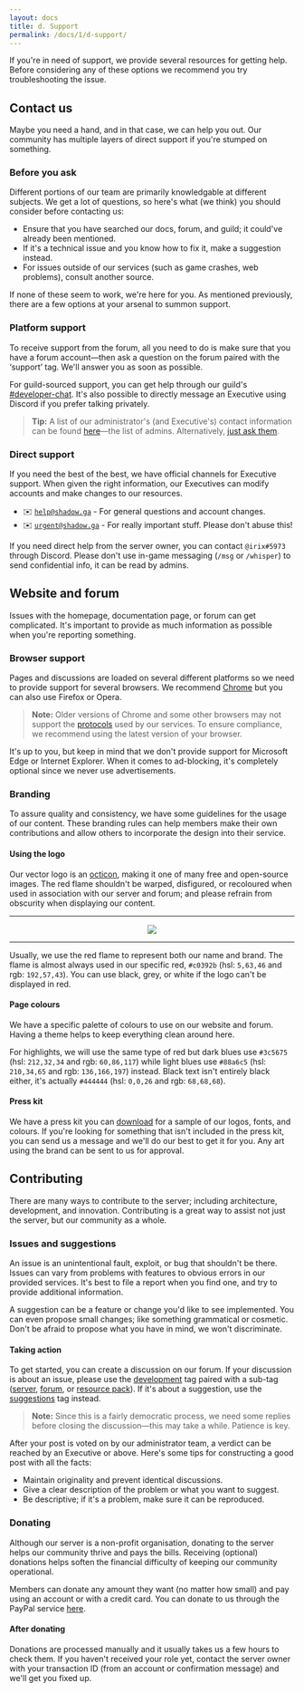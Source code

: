 ```yaml
---
layout: docs
title: d. Support
permalink: /docs/1/d-support/
---
```

If you're in need of support, we provide several resources for getting help.
Before considering any of these options we recommend you try troubleshooting the issue.

## Contact us
Maybe you need a hand, and in that case, we can help you out.
Our community has multiple layers of direct support if you're stumped on something.

### Before you ask
Different portions of our team are primarily knowledgable at different subjects.
We get a lot of questions, so here's what (we think) you should consider before contacting us:

* Ensure that you have searched our docs, forum, and guild; it could've already been mentioned.
* If it's a technical issue and you know how to fix it, make a suggestion instead.
* For issues outside of our services (such as game crashes, web problems), consult another source.

If none of these seem to work, we're here for you.
As mentioned previously, there are a few options at your arsenal to summon support.

### Platform support
To receive support from the forum, all you need to do is make sure that you have a forum account—then ask a question on the forum paired with the ‘support’ tag.
We'll answer you as soon as possible.

For guild-sourced support, you can get help through our guild's [#developer-chat](https://shadow.ga/docs/#channels).
It's also possible to directly message an Executive using Discord if you prefer talking privately.

> **Tip:** A list of our administrator's (and Executive's) contact information can be found [here](https://f.shadow.ga/d/5-list-of-administrators-12-2017)—the list of admins. Alternatively, [just ask them](https://shadow.ga/docs/#connection).

### Direct support
If you need the best of the best, we have official channels for Executive support.
When given the right information, our Executives can modify accounts and make changes to our resources.

 * ✉️ [`help@shadow.ga`](mailto:help@shadow.ga) - For general questions and account changes.
 * ✉️ [`urgent@shadow.ga`](mailto:urgent@shadow.ga) - For really important stuff. Please don't abuse this!

If you need direct help from the server owner, you can contact `@irix#5973` through Discord.
Please don't use in-game messaging (`/msg` or `/whisper`) to send confidential info, it can be read by admins.

## Website and forum
Issues with the homepage, documentation page, or forum can get complicated.
It's important to provide as much information as possible when you're reporting something.

### Browser support
Pages and discussions are loaded on several different platforms so we need to provide support for several browsers.
We recommend [Chrome](https://www.google.com/chrome/browser) but you can also use Firefox or Opera.

> **Note:** Older versions of Chrome and some other browsers may not support the [protocols](https://shadow.ga/docs/2/d-security/#web-encryption) used by our services. To ensure compliance, we recommend using the latest version of your browser.

It's up to you, but keep in mind that we don't provide support for Microsoft Edge or Internet Explorer.
When it comes to ad-blocking, it's completely optional since we never use advertisements.

### Branding
To assure quality and consistency, we have some guidelines for the usage of our content.
These branding rules can help members make their own contributions and allow others to incorporate the design into their service.

#### Using the logo
Our vector logo is an [octicon](https://octicons.github.com/), making it one of many free and open-source images.
The red flame shouldn't be warped, disfigured, or recoloured when used in association with our server and forum; and please refrain from obscurity when displaying our content.

---

<div style="text-align: center; margin-top: 15px;"><img src="https://shadow.ga/img/logo-small.svg"></div>

---

Usually, we use the red flame to represent both our name and brand.
The flame is almost always used in our specific red, `#c0392b` (hsl: `5,63,46` and rgb: `192,57,43`).
You can use black, grey, or white if the logo can't be displayed in red.

#### Page colours
We have a specific palette of colours to use on our website and forum.
Having a theme helps to keep everything clean around here.

For highlights, we will use the same type of red but dark blues use `#3c5675` (hsl: `212,32,34` and rgb: `60,86,117`) while light blues use `#88a6c5` (hsl: `210,34,65` and rgb: `136,166,197`) instead.
Black text isn't entirely black either, it's actually `#444444` (hsl: `0,0,26` and rgb: `68,68,68`).

#### Press kit
We have a press kit you can [download](https://shadow.ga/img/presskit.zip) for a sample of our logos, fonts, and colours.
If you're looking for something that isn't included in the press kit, you can send us a message and we'll do our best to get it for you.
Any art using the brand can be sent to us for approval.

## Contributing
There are many ways to contribute to the server; including architecture, development, and innovation.
Contributing is a great way to assist not just the server, but our community as a whole.

### Issues and suggestions
An issue is an unintentional fault, exploit, or bug that shouldn't be there.
Issues can vary from problems with features to obvious errors in our provided services.
It's best to file a report when you find one, and try to provide additional information.

A suggestion can be a feature or change you'd like to see implemented.
You can even propose small changes; like something grammatical or cosmetic.
Don't be afraid to propose what you have in mind, we won't discriminate.

#### Taking action
To get started, you can create a discussion on our forum.
If your discussion is about an issue, please use the [development](https://f.shadow.ga/t/dev) tag paired with a sub-tag ([server](https://f.shadow.ga/t/dev-server), [forum](https://f.shadow.ga/t/dev-forum), or [resource pack](https://f.shadow.ga/t/dev-rp)).
If it's about a suggestion, use the [suggestions](https://f.shadow.ga/t/sugg) tag instead.

> **Note:** Since this is a fairly democratic process, we need some replies before closing the discussion—this may take a while. Patience is key.

After your post is voted on by our administrator team, a verdict can be reached by an Executive or above.
Here's some tips for constructing a good post with all the facts:

* Maintain originality and prevent identical discussions.
* Give a clear description of the problem or what you want to suggest.
* Be descriptive; if it's a problem, make sure it can be reproduced.

### Donating
Although our server is a non-profit organisation, donating to the server helps our community thrive and pays the bills.
Receiving (optional) donations helps soften the financial difficulty of keeping our community operational.

Members can donate any amount they want (no matter how small) and pay using an account or with a credit card.
You can donate to us through the PayPal service [here](https://paypal.me/shadowga).

#### After donating
Donations are processed manually and it usually takes us a few hours to check them.
If you haven't received your role yet, contact the server owner with your transaction ID (from an account or confirmation message) and we'll get you fixed up.
